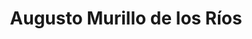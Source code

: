 ---
layout: autor
title: Augusto Murillo de los Ríos
posicion: 
generosAutor: Terror
selloAutor:
paisAutor:
selloAutor:
librosAutor: {a,b,c}
imagenAutor:
---